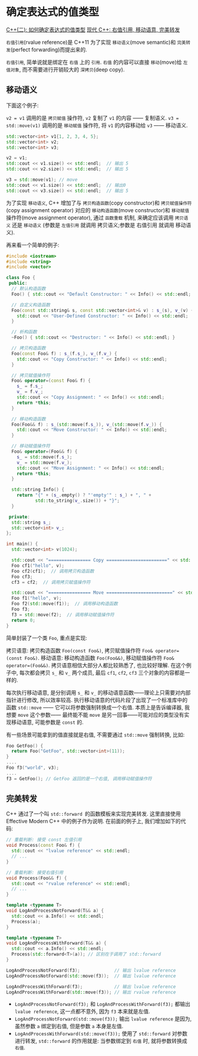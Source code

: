 # 确定表达式的值类型

[C++(二): 如何确定表达式的值类型](https://zhuanlan.zhihu.com/p/435605194)
[现代 C++: 右值引用, 移动语意, 完美转发](https://cloud.tencent.com/developer/article/1637076)

`右值引用`(rvalue reference)是 C++11 为了实现
`移动语义`(move semantic)和 `完美转发`(perfect forwarding)而提出来的.

`右值引用`, 简单说就是绑定在 `右值` 上的 `引用`.
`右值` 的内容可以直接 `移动`(move)给 `左值对象`, 而不需要进行开销较大的 `深拷贝`(deep copy).

## 移动语义

下面这个例子:

 `v2 = v1` 调用的是 `拷贝赋值` 操作符, `v2` 复制了 `v1` 的内容 —— 复制语义.
 `v3 = std::move(v1)`  调用的是 `移动赋值` 操作符, 将 `v1` 的内容移动给 `v3` —— 移动语义.

```cpp
std::vector<int> v1{1, 2, 3, 4, 5};
std::vector<int> v2;
std::vector<int> v3;

v2 = v1;
std::cout << v1.size() << std::endl;  // 输出 5
std::cout << v2.size() << std::endl;  // 输出 5

v3 = std::move(v1); // move
std::cout << v1.size() << std::endl;  // 输出0
std::cout << v3.size() << std::endl;  // 输出 5
```

为了实现 `移动语义`, C++ 增加了与 `拷贝构造函数`(copy constructor)和 `拷贝赋值操作符`(copy assignment operator)
对应的 `移动构造函数`(move constructor)和 `移动赋值` 操作符(move assignment operator),
通过 `函数重载` 机制, 来确定应该调用 `拷贝语义` 还是 `移动语义`
(参数是 `左值引用` 就调用 拷贝语义;参数是 右值引用 就调用 移动语义).

再来看一个简单的例子:

```cpp
#include <iostream>
#include <string>
#include <vector>

class Foo {
 public:
  // 默认构造函数
  Foo() { std::cout << "Default Constructor: " << Info() << std::endl; }

  // 自定义构造函数
  Foo(const std::string& s, const std::vector<int>& v) : s_(s), v_(v) {
    std::cout << "User-Defined Constructor: " << Info() << std::endl;
  }

  // 析构函数
  ~Foo() { std::cout << "Destructor: " << Info() << std::endl; }

  // 拷贝构造函数
  Foo(const Foo& f) : s_(f.s_), v_(f.v_) {
    std::cout << "Copy Constructor: " << Info() << std::endl;
  }

  // 拷贝赋值操作符
  Foo& operator=(const Foo& f) {
    s_ = f.s_;
    v_ = f.v_;
    std::cout << "Copy Assignment: " << Info() << std::endl;
    return *this;
  }

  // 移动构造函数
  Foo(Foo&& f) : s_(std::move(f.s_)), v_(std::move(f.v_)) {
    std::cout << "Move Constructor: " << Info() << std::endl;
  }

  // 移动赋值操作符
  Foo& operator=(Foo&& f) {
    s_ = std::move(f.s_);
    v_ = std::move(f.v_);
    std::cout << "Move Assignment: " << Info() << std::endl;
    return *this;
  }

  std::string Info() {
    return "{" + (s_.empty() ? "'empty'" : s_) + ", " +
           std::to_string(v_.size()) + "}";
  }

 private:
  std::string s_;
  std::vector<int> v_;
};

int main() {
  std::vector<int> v(1024);

  std::cout << "================ Copy =======================" << std::endl;
  Foo cf1("hello", v);
  Foo cf2(cf1);  // 调用拷贝构造函数
  Foo cf3;
  cf3 = cf2;  // 调用拷贝赋值操作符

  std::cout << "================ Move =========================" << std::endl;
  Foo f1("hello", v);
  Foo f2(std::move(f1));  // 调用移动构造函数
  Foo f3;
  f3 = std::move(f2);  // 调用移动赋值操作符
  return 0;
}
```

简单封装了一个类 `Foo`, 重点是实现:

拷贝语意: 拷贝构造函数 `Foo(const Foo&)`, 拷贝赋值操作符 `Foo& operator=(const Foo&)`.
移动语意: 移动构造函数 `Foo(Foo&&)`, 移动赋值操作符 `Foo& operator=(Foo&&)`.
拷贝语意相信大部分人都比较熟悉了, 也比较好理解.
在这个例子中, 每次都会拷贝 `s_` 和 `v_` 两个成员, 最后 `cf1`, `cf2`, `cf3` 三个对象的内容都是一样的.

每次执行移动语意, 是分别调用 `s_` 和 `v_` 的移动语意函数——理论上只需要对内部指针进行修改, 所以效率较高.
执行移动语意的代码片段了出现了一个标准库中的函数 `std::move` —— 它可以将参数强制转换成一个右值.
本质上是告诉编译器, 我想要 `move` 这个参数——
最终能不能 `move` 是另一回事——可能对应的类型没有实现移动语意, 可能参数是 `const` 的.

有一些场景可能拿到的值直接就是右值, 不需要通过 `std::move` 强制转换, 比如:

```cpp
Foo GetFoo() {
  return Foo("GetFoo", std::vector<int>(11));
}
....
Foo f3("world", v3);
....
f3 = GetFoo(); // GetFoo 返回的是一个右值, 调用移动赋值操作符
```

## 完美转发

C++ 通过了一个叫 `std::forward `的函数模板来实现完美转发.
这里直接使用 Effective Modern C++ 中的例子作为说明.
在前面的例子上, 我们增加如下的代码:

```cpp
// 重载判断: 接受 const 左值引用
void Process(const Foo& f) {
  std::cout << "lvalue reference" << std::endl;
  // ...
}

// 重载判断: 接受右值引用
void Process(Foo&& f) {
  std::cout << "rvalue reference" << std::endl;
  // ...
}

template <typename T>
void LogAndProcessNotForward(T&& a) {
  std::cout << a.Info() << std::endl;
  Process(a);
}

template <typename T>
void LogAndProcessWithForward(T&& a) {
  std::cout << a.Info() << std::endl;
  Process(std::forward<T>(a)); // 区别在于调用了 std::forward
}

LogAndProcessNotForward(f3);             // 输出 lvalue reference
LogAndProcessNotForward(std::move(f3));  // 输出 lvalue reference

LogAndProcessWithForward(f3);            // 输出 lvalue reference
LogAndProcessWithForward(std::move(f3)); // 输出 rvalue reference
```

+ `LogAndProcessNotForward(f3);` 和 `LogAndProcessWithForward(f3);` 都输出 `lvalue reference`,
这一点都不意外, 因为 `f3` 本来就是左值.
+ `LogAndProcessNotForward(std::move(f3));` 输出 `lvalue reference` 是因为,
虽然参数 `a` 绑定到右值, 但是参数 `a` 本身是左值.
+ `LogAndProcessWithForward(std::move(f3));` 使用了 `std::forward` 对参数进行转发,
`std::forward` 的作用就是: 当参数绑定到 `右值` 时, 就将参数转换成 `右值`.
